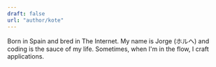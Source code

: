 ```yaml
---
draft: false
url: "author/kote"
---
```


Born in Spain and bred in The Internet.
My name is Jorge (ホルヘ) and coding is the sauce of my life.
Sometimes, when I'm in the flow, I craft applications.
